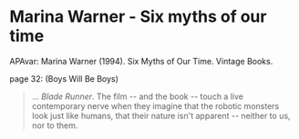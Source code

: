 # Marina Warner - Six myths of our time  

APAvar: Marina Warner (1994). Six Myths of Our Time. Vintage Books.

page 32: (Boys Will Be Boys)  
> ... _Blade Runner_. The film -- and the book -- touch a live contemporary nerve when they imagine that the robotic monsters look just like humans, that their nature isn't apparent -- neither to us, nor to them.  

